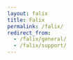 ```yaml
---
layout: falix
title: Falix
permalink: /falix/
redirect_from:
  - /falix/general/
  - /falix/support/
---
```

